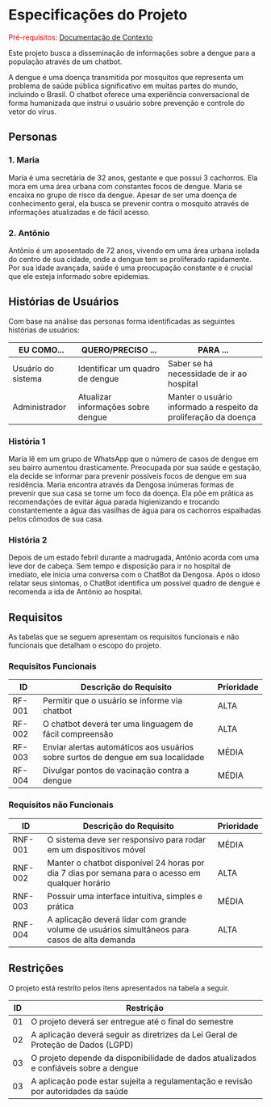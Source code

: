 # Especificações do Projeto

<span style="color:red">Pré-requisitos: <a href="1-Documentação de Contexto.md"> Documentação de Contexto</a></span>

Este projeto busca a disseminação de informações sobre a dengue para a
população através de um chatbot.

A dengue é uma doença transmitida por mosquitos que representa um
problema de saúde pública significativo em muitas partes do mundo, incluindo
o Brasil. O chatbot oferece uma experiência conversacional de forma
humanizada que instrui o usuário sobre prevenção e controle do vetor do vírus.

## Personas

### 1. Maria 
Maria é uma secretária de 32 anos, gestante e que possui 3 cachorros.
Ela mora em uma área urbana com constantes focos de dengue. Maria
se encaixa no grupo de risco da dengue. Apesar de ser uma doença de
conhecimento geral, ela busca se prevenir contra o mosquito através de
informações atualizadas e de fácil acesso.

### 2. Antônio 
Antônio é um aposentado de 72 anos, vivendo em uma área urbana
isolada do centro de sua cidade, onde a dengue tem se proliferado
rapidamente. Por sua idade avançada, saúde é uma preocupação
constante e é crucial que ele esteja informado sobre epidemias.

## Histórias de Usuários

Com base na análise das personas forma identificadas as seguintes histórias de usuários:

|EU COMO...          | QUERO/PRECISO ...                  |PARA ...                                |
|--------------------|------------------------------------|----------------------------------------|
|Usuário do sistema  | Identificar um quadro de dengue    | Saber se há necessidade de ir ao hospital |
|Administrador       | Atualizar informações sobre dengue | Manter o usuário informado a respeito da proliferação da doença |

### História 1
Maria lê em um grupo de WhatsApp que o número de casos de dengue
em seu bairro aumentou drasticamente. Preocupada por sua saúde e
gestação, ela decide se informar para prevenir possíveis focos de
dengue em sua residência.
Maria encontra através da Dengosa inúmeras formas de prevenir que
sua casa se torne um foco da doença. Ela põe em prática as
recomendações de evitar água parada higienizando e trocando
constantemente a água das vasilhas de água para os cachorros
espalhadas pelos cômodos de sua casa.

### História 2
Depois de um estado febril durante a madrugada, Antônio acorda com
uma leve dor de cabeça. Sem tempo e disposição para ir no hospital de
imediato, ele inicia uma conversa com o ChatBot da Dengosa. Após o
idoso relatar seus sintomas, o ChatBot identifica um possível quadro de
dengue e recomenda a ida de Antônio ao hospital.

## Requisitos

As tabelas que se seguem apresentam os requisitos funcionais e não funcionais que detalham o escopo do projeto.


### Requisitos Funcionais

|ID    | Descrição do Requisito  | Prioridade |
|------|-----------------------------------------|----|
|RF-001| Permitir que o usuário se informe via chatbot | ALTA | 
|RF-002| O chatbot deverá ter uma linguagem de fácil compreensão | ALTA |
|RF-003| Enviar alertas automáticos aos usuários sobre surtos de dengue em sua localidade | MÉDIA |
|RF-004| Divulgar pontos de vacinação contra a dengue | MÉDIA |


### Requisitos não Funcionais

|ID     | Descrição do Requisito  |Prioridade |
|-------|-------------------------|----|
|RNF-001| O sistema deve ser responsivo para rodar em um dispositivos móvel | MÉDIA | 
|RNF-002| Manter o chatbot disponível 24 horas por dia 7 dias por semana para o acesso em qualquer horário |  ALTA | 
|RNF-003| Possuir uma interface intuitiva, simples e prática |  MÉDIA |
|RNF-004| A aplicação deverá lidar com grande volume de usuários simultâneos para casos de alta demanda |  ALTA |


## Restrições

O projeto está restrito pelos itens apresentados na tabela a seguir.

|ID| Restrição                                             |
|--|-------------------------------------------------------|
|01| O projeto deverá ser entregue até o final do semestre |
|02| A aplicação deverá seguir as diretrizes da Lei Geral de Proteção de Dados (LGPD) |
|03| O projeto depende da disponibilidade de dados atualizados e confiáveis sobre a dengue |
|03|A aplicação pode estar sujeita a regulamentação e revisão por autoridades da saúde |

